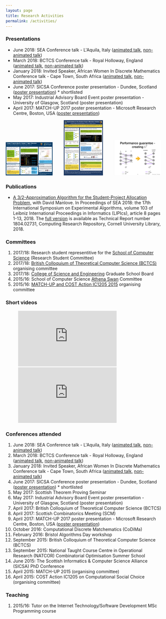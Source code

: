 ```yaml
---
layout: page
title: Research Activities
permalink: /activities/
---
```


### Presentations

<ul>
<li>June 2018: SEA Conference talk - L'Aquila, Italy (<a href="/assets/2018_06_25_SEA_animated.pdf">animated talk</a>, <a href="/assets/2018_06_25_SEA_not_animated.pdf">non-animated talk</a>)</li>
<li>March 2018: BCTCS Conference talk - Royal Holloway, England (<a href="/assets/2018_03_BCTCS_animated.pdf">animated talk</a>, <a href="/assets/2018_03_BCTCS_not_animated.pdf">non-animated talk</a>)</li>
<li>January 2018: Invited Speaker, African Women In Discrete Mathematics Conference talk - Cape Town, South Africa (<a href="/assets/AWIDM2018_animated.pdf">animated talk</a>, <a href="/assets/AWIDM2018_not_animated.pdf">non-animated talk</a>)</li>
<li>June 2017: SICSA Conference poster presentation - Dundee, Scotland (<a href="/assets/SICSA2017.pdf">poster presentation</a>) * shortlisted</li>
<li>May 2017: Industrial Advisory Board Event poster presentation - University of Glasgow, Scotland (poster presentation)</li>
<li>April 2017: MATCH-UP 2017 poster presentation - Microsoft Research Centre, Boston, USA (<a href="/assets/MATCH-UP2017.pdf">poster presentation</a>)</li>
</ul>

<div>
<a href="/assets/MATCH-UP2017.pdf"><img style="width:30%;" src="/assets/MATCH-UP2017.png" alt="poster: Integer Programming for Student Project Allocation"></a>
&emsp;&emsp;
<a href="/assets/SICSA2017.pdf"><img style="width:25%;" src="/assets/SICSA2017.png" alt="poster: Hard Variants of the Student-Project Allocation Problem"></a>
&emsp;&emsp;
<a href="/assets/2018_03_BCTCS_not_animated.pdf"><img style="width:30%;" src="/assets/2018_03_BCTCS_pic.png" alt="talk: BCTCS 2018 Student-Project Allocation Problem talk"></a>
</div>


### Publications
<ul>
<li><a href="http://drops.dagstuhl.de/opus/volltexte/2018/8943">A 3/2-Approximation Algorithm for the Student-Project Allocation Problem,</a> with David Manlove. In Proceedings of SEA 2018: the 17th International Symposium on Experimental Algorithms, volume 103 of Leibniz International Proceedings in Informatics (LIPIcs), article 8 pages 1-13, 2018. The <a href="http://arxiv.org/abs/1804.02731">full version</a> is available as Technical Report number 1804.02731, Computing Research Repository, Cornell University Library, 2018.</li>
</ul>


### Committees

<ol>
<li>2017/18: Research student representitive for the <a href="https://www.gla.ac.uk/schools/computing/">School of Computer Science</a> (Research Student Committee)</li>
<li>2017/18: <a href="http://www.bctcs.ac.uk/">British Colloquium of Theoretical Computer Science (BCTCS)</a> organising committee</li>
<li>2017/18: <a href="https://www.gla.ac.uk/colleges/scienceengineering/graduateschool/">College of Science and Engineering</a> Graduate School Board</li>
<li>2015/16: School of Computer Science <a href="http://www.gla.ac.uk/services/humanresources/equalitydiversity/athenaswan/">Athena Swan</a> Committee</li>
<li>2015/16: <a href="http://www.optimalmatching.com/MATCHUP2015/index.html">MATCH-UP and COST Action IC1205 2015</a> organising committee</li>
</ol>




### Short videos

<figure class="half">
	<iframe width="317" height="179" src="https://www.youtube.com/embed/J713J_bD0JE?rel=0" frameborder="0" allowfullscreen></iframe>
	&emsp;&emsp;
	<iframe width="317" height="179" src="https://www.youtube.com/embed/Fci4PV0H8wc?rel=0" frameborder="0" allowfullscreen></iframe>
</figure>



### Conferences attended

<ol>
<li>June 2018: SEA Conference talk - L'Aquila, Italy (<a href="/assets/2018_06_25_SEA_animated.pdf">animated talk</a>, <a href="/assets/2018_06_25_SEA_not_animated.pdf">non-animated talk</a>)</li>
<li>March 2018: BCTCS Conference talk - Royal Holloway, England (<a href="/assets/2018_03_BCTCS_animated.pdf">animated talk</a>, <a href="/assets/2018_03_BCTCS_not_animated.pdf">non-animated talk</a>)</li>
<li>January 2018: Invited Speaker, African Women In Discrete Mathematics Conference talk - Cape Town, South Africa (<a href="/assets/AWIDM2018_animated.pdf">animated talk</a>, <a href="/assets/AWIDM2018_not_animated.pdf">non-animated talk</a>)</li>
  <li>June 2017: SICSA Conference poster presentation - Dundee, Scotland (<a href="/assets/SICSA2017.pdf">poster presentation</a>) * shortlisted</li>
  <li>May 2017: Scottish Theorem Proving Seminar</li>
  <li>May 2017: Industrial Advisory Board Event poster presentation - University of Glasgow, Scotland (poster presentation)</li>
  <li>April 2017: British Colloquium of Theoretical Computer Science (BCTCS)</li>
  <li>April 2017: Scottish Combinatorics Meeting (SCM)</li>
  <li>April 2017: MATCH-UP 2017 poster presentation - Microsoft Research Centre, Boston, USA (<a href="/assets/MATCH-UP2017.pdf">poster presentation</a>)</li>
  <li>October 2016: Computational Discrete Matchematics (CoDiMa)</li>
  <li>February 2016: Bristol Algorithms Day workshop</li>
  <li>September 2015: British Colloquium of Theoretical Computer Science (BCTCS)</li>
  <li>September 2015: National Taught Course Centre in Operational Research (NATCOR) Combinatorial Optimisation Summer School</li>
  <li>June 2015: The Scottish Informatics & Computer Science Alliance (SICSA) PhD Conference</li>
  <li>April 2015: MATCH-UP 2015 (organising committee)</li>
  <li>April 2015: COST Action IC1205 on Computational Social Choice (organising committee)</li>
</ol>


### Teaching

<ol>
  <li>2015/16: Tutor on the Internet Technology/Software Development MSc Programming course</li>
</ol>







